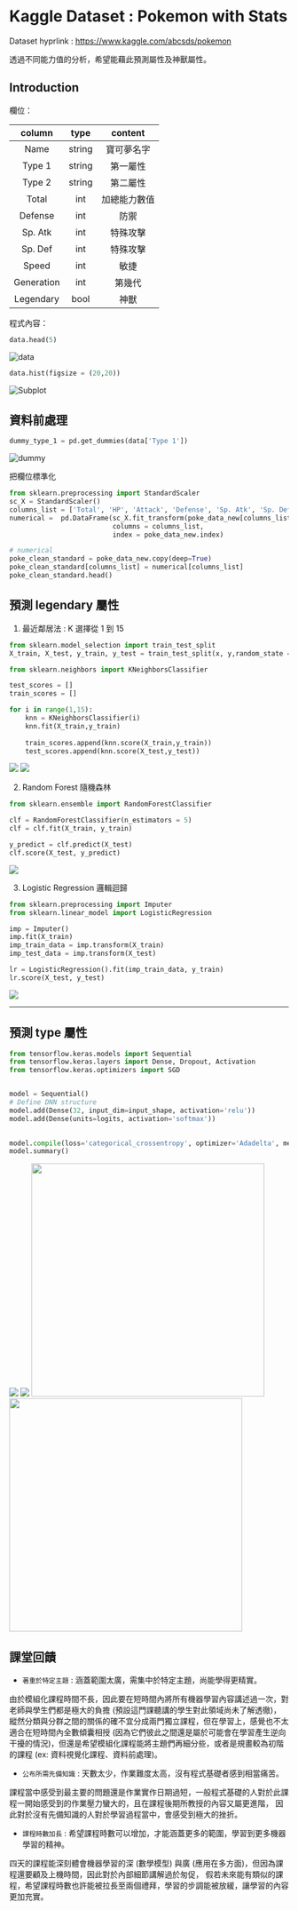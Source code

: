 # Kaggle Dataset : Pokemon with Stats

Dataset hyprlink :  https://www.kaggle.com/abcsds/pokemon  

透過不同能力值的分析，希望能藉此預測屬性及神獸屬性。  

## Introduction

欄位：

|column|type|content|
|:--:|:--:|:--:|
|Name|string|寶可夢名字|
|Type 1|string|第一屬性|
|Type 2|string|第二屬性|
|Total|int|加總能力數值|
|Defense|int|防禦|
|Sp. Atk|int|特殊攻擊|
|Sp. Def|int|特殊攻擊|
|Speed|int|敏捷|
|Generation|int|第幾代|
|Legendary|bool|神獸|

程式內容：

```python
data.head(5)
```
![data](https://github.com/ChengYiHuang/Machine-Learning-Course-2019-07/blob/master/fig/data.png)

```python
data.hist(figsize = (20,20))
```

![Subplot](https://github.com/ChengYiHuang/Machine-Learning-Course-2019-07/blob/master/fig/subplot.png)

## 資料前處理  
```python
dummy_type_1 = pd.get_dummies(data['Type 1'])
```
![dummy](https://github.com/ChengYiHuang/Machine-Learning-Course-2019-07/blob/master/fig/type.PNG)


把欄位標準化
```python
from sklearn.preprocessing import StandardScaler
sc_X = StandardScaler()
columns_list = ['Total', 'HP', 'Attack', 'Defense', 'Sp. Atk', 'Sp. Def', 'Speed']
numerical =  pd.DataFrame(sc_X.fit_transform(poke_data_new[columns_list]),
                          columns = columns_list,
                          index = poke_data_new.index)

# numerical
poke_clean_standard = poke_data_new.copy(deep=True)
poke_clean_standard[columns_list] = numerical[columns_list]
poke_clean_standard.head()
```



## 預測 legendary 屬性  

1. 最近鄰居法 : K 選擇從 1 到 15  
```python
from sklearn.model_selection import train_test_split
X_train, X_test, y_train, y_test = train_test_split(x, y,random_state = 2,test_size=0.4,stratify=y)

from sklearn.neighbors import KNeighborsClassifier

test_scores = []
train_scores = []

for i in range(1,15):
    knn = KNeighborsClassifier(i)
    knn.fit(X_train,y_train)
    
    train_scores.append(knn.score(X_train,y_train))
    test_scores.append(knn.score(X_test,y_test))
```

![](https://github.com/ChengYiHuang/Machine-Learning-Course-2019-07/blob/master/fig/KNN.png)
![](https://github.com/ChengYiHuang/Machine-Learning-Course-2019-07/blob/master/fig/KNN_accuracy.PNG)



2. Random Forest 隨機森林  
```python
from sklearn.ensemble import RandomForestClassifier

clf = RandomForestClassifier(n_estimators = 5)
clf = clf.fit(X_train, y_train)

y_predict = clf.predict(X_test)
clf.score(X_test, y_predict)
```
![](https://github.com/ChengYiHuang/Machine-Learning-Course-2019-07/blob/master/fig/random_forest.PNG)


3. Logistic Regression 邏輯迴歸  

```python
from sklearn.preprocessing import Imputer
from sklearn.linear_model import LogisticRegression

imp = Imputer()
imp.fit(X_train)
imp_train_data = imp.transform(X_train)
imp_test_data = imp.transform(X_test)

lr = LogisticRegression().fit(imp_train_data, y_train)
lr.score(X_test, y_test)
```
![](https://github.com/ChengYiHuang/Machine-Learning-Course-2019-07/blob/master/fig/logistic.PNG)

<hr/>  

## 預測 type 屬性  
```python
from tensorflow.keras.models import Sequential
from tensorflow.keras.layers import Dense, Dropout, Activation
from tensorflow.keras.optimizers import SGD


model = Sequential()
# Define DNN structure
model.add(Dense(32, input_dim=input_shape, activation='relu'))
model.add(Dense(units=logits, activation='softmax'))
     

model.compile(loss='categorical_crossentropy', optimizer='Adadelta', metrics=['accuracy'])
model.summary()
```
![](https://github.com/ChengYiHuang/Machine-Learning-Course-2019-07/blob/master/fig/DNN.png)
![](https://github.com/ChengYiHuang/Machine-Learning-Course-2019-07/blob/master/fig/epoch.PNG")
<img src = "https://github.com/ChengYiHuang/Machine-Learning-Course-2019-07/blob/master/fig/DNN01.PNG" width = "420px">
<img src = "https://github.com/ChengYiHuang/Machine-Learning-Course-2019-07/blob/master/fig/DNN02.PNG" width = "420px">

## 課堂回饋  

- `著重於特定主題` : 涵蓋範圍太廣，需集中於特定主題，尚能學得更精實。  

由於模組化課程時間不長，因此要在短時間內將所有機器學習內容講述過一次，對老師與學生們都是極大的負擔 (預設這門課聽講的學生對此領域尚未了解透徹)，
縱然分類與分群之間的關係的確不宜分成兩門獨立課程，但在學習上，感覺也不太適合在短時間內全數傾囊相授
(因為它們彼此之間還是屬於可能會在學習產生逆向干擾的情況)，但還是希望模組化課程能將主題們再細分些，或者是規畫較為初階的課程
(ex: 資料視覺化課程、資料前處理)。

- `公布所需先備知識` : 天數太少，作業難度太高，沒有程式基礎者感到相當痛苦。  

課程當中感受到最主要的問題還是作業實作日期過短，一般程式基礎的人對於此課程一開始感受到的作業壓力蠻大的，且在課程後期所教授的內容又屬更進階，
因此對於沒有先備知識的人對於學習過程當中，會感受到極大的挫折。

- `課程時數加長` : 希望課程時數可以增加，才能涵蓋更多的範圍，學習到更多機器學習的精神。 

四天的課程能深刻體會機器學習的深 (數學模型) 與廣 (應用在多方面)，但因為課程還要顧及上機時間，因此對於內部細節講解過於匆促，
假若未來能有類似的課程，希望課程時數也許能被拉長至兩個禮拜，學習的步調能被放緩，讓學習的內容更加充實。  
